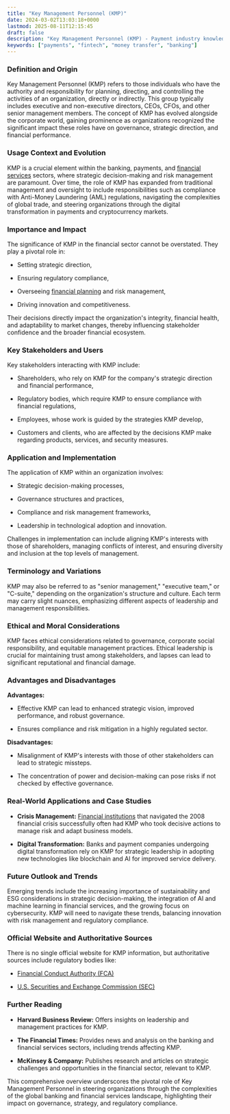 ```yaml
---
title: "Key Management Personnel (KMP)"
date: 2024-03-02T13:03:18+0000
lastmod: 2025-08-11T12:15:45
draft: false
description: "Key Management Personnel (KMP) - Payment industry knowledge and insights"
keywords: ["payments", "fintech", "money transfer", "banking"]
---
```


### Definition and Origin

Key Management Personnel (KMP) refers to those individuals who have the authority and responsibility for planning, directing, and controlling the activities of an organization, directly or indirectly. This group typically includes executive and non-executive directors, CEOs, CFOs, and other senior management members. The concept of KMP has evolved alongside the corporate world, gaining prominence as organizations recognized the significant impact these roles have on governance, strategic direction, and financial performance.

### Usage Context and Evolution

KMP is a crucial element within the banking, payments, and [financial services](https://faisalkhanllc.xyz/resources/payments-wiki/f/financial-services/) sectors, where strategic decision-making and risk management are paramount. Over time, the role of KMP has expanded from traditional management and oversight to include responsibilities such as compliance with Anti-Money Laundering (AML) regulations, navigating the complexities of global trade, and steering organizations through the digital transformation in payments and cryptocurrency markets.

### Importance and Impact

The significance of KMP in the financial sector cannot be overstated. They play a pivotal role in:

- Setting strategic direction,

- Ensuring regulatory compliance,

- Overseeing [financial planning](https://faisalkhanllc.xyz/resources/payments-wiki/f/financial-planning/) and risk management,

- Driving innovation and competitiveness.

Their decisions directly impact the organization's integrity, financial health, and adaptability to market changes, thereby influencing stakeholder confidence and the broader financial ecosystem.

### Key Stakeholders and Users

Key stakeholders interacting with KMP include:

- Shareholders, who rely on KMP for the company's strategic direction and financial performance,

- Regulatory bodies, which require KMP to ensure compliance with financial regulations,

- Employees, whose work is guided by the strategies KMP develop,

- Customers and clients, who are affected by the decisions KMP make regarding products, services, and security measures.

### Application and Implementation

The application of KMP within an organization involves:

- Strategic decision-making processes,

- Governance structures and practices,

- Compliance and risk management frameworks,

- Leadership in technological adoption and innovation.

Challenges in implementation can include aligning KMP's interests with those of shareholders, managing conflicts of interest, and ensuring diversity and inclusion at the top levels of management.

### Terminology and Variations

KMP may also be referred to as "senior management," "executive team," or "C-suite," depending on the organization's structure and culture. Each term may carry slight nuances, emphasizing different aspects of leadership and management responsibilities.

### Ethical and Moral Considerations

KMP faces ethical considerations related to governance, corporate social responsibility, and equitable management practices. Ethical leadership is crucial for maintaining trust among stakeholders, and lapses can lead to significant reputational and financial damage.

### Advantages and Disadvantages

**Advantages:**

- Effective KMP can lead to enhanced strategic vision, improved performance, and robust governance.

- Ensures compliance and risk mitigation in a highly regulated sector.

**Disadvantages:**

- Misalignment of KMP's interests with those of other stakeholders can lead to strategic missteps.

- The concentration of power and decision-making can pose risks if not checked by effective governance.

### Real-World Applications and Case Studies

- **Crisis Management:** [Financial institutions](https://faisalkhanllc.xyz/resources/payments-wiki/f/financial-services/) that navigated the 2008 financial crisis successfully often had KMP who took decisive actions to manage risk and adapt business models.

- **Digital Transformation:** Banks and payment companies undergoing digital transformation rely on KMP for strategic leadership in adopting new technologies like blockchain and AI for improved service delivery.

### Future Outlook and Trends

Emerging trends include the increasing importance of sustainability and ESG considerations in strategic decision-making, the integration of AI and machine learning in financial services, and the growing focus on cybersecurity. KMP will need to navigate these trends, balancing innovation with risk management and regulatory compliance.

### Official Website and Authoritative Sources

There is no single official website for KMP information, but authoritative sources include regulatory bodies like:

- [Financial Conduct Authority (FCA)](https://www.fca.org.uk/)

- [U.S. Securities and Exchange Commission (SEC) ](https://www.sec.gov)

### Further Reading

- **Harvard Business Review:** Offers insights on leadership and management practices for KMP.

- **The Financial Times:** Provides news and analysis on the banking and financial services sectors, including trends affecting KMP.

- **McKinsey & Company:** Publishes research and articles on strategic challenges and opportunities in the financial sector, relevant to KMP.

This comprehensive overview underscores the pivotal role of Key Management Personnel in steering organizations through the complexities of the global banking and financial services landscape, highlighting their impact on governance, strategy, and regulatory compliance.